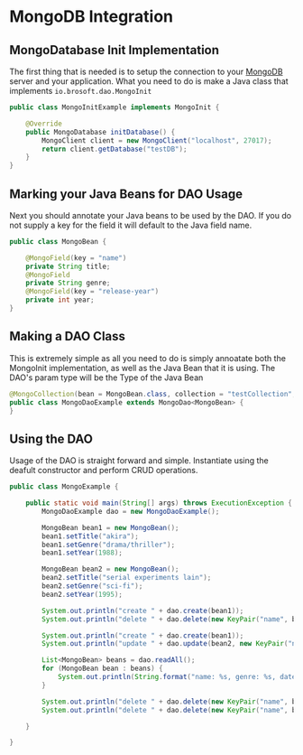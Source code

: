 # MongoDB Integration

## MongoDatabase Init Implementation

The first thing that is needed is to setup the connection to your [MongoDB](https://www.mongodb.com/what-is-mongodb) server and your application. What you need to do is make a Java class that implements `io.brosoft.dao.MongoInit`

```java
public class MongoInitExample implements MongoInit {

    @Override
    public MongoDatabase initDatabase() {
        MongoClient client = new MongoClient("localhost", 27017);
        return client.getDatabase("testDB");
    }
}
```

## Marking your Java Beans for DAO Usage

Next you should annotate your Java beans to be used by the DAO. If you do not supply a key for the field it will default to the Java field name.

```java
public class MongoBean {

    @MongoField(key = "name")
    private String title;
    @MongoField
    private String genre;
    @MongoField(key = "release-year")
    private int year;
}
```

## Making a DAO Class

This is extremely simple as all you need to do is simply annoatate both the MongoInit implementation, as well as the Java Bean that it is using. The DAO's param type will be the Type of the Java Bean

```java
@MongoCollection(bean = MongoBean.class, collection = "testCollection", mongoInitializer = MongoInitExample.class)
public class MongoDaoExample extends MongoDao<MongoBean> {
}
```

## Using the DAO

Usage of the DAO is straight forward and simple. Instantiate using the deafult constructor and perform CRUD operations.

```java
public class MongoExample {

    public static void main(String[] args) throws ExecutionException {
        MongoDaoExample dao = new MongoDaoExample();

        MongoBean bean1 = new MongoBean();
        bean1.setTitle("akira");
        bean1.setGenre("drama/thriller");
        bean1.setYear(1988);

        MongoBean bean2 = new MongoBean();
        bean2.setTitle("serial experiments lain");
        bean2.setGenre("sci-fi");
        bean2.setYear(1995);

        System.out.println("create " + dao.create(bean1));
        System.out.println("delete " + dao.delete(new KeyPair("name", bean1.getTitle())));

        System.out.println("create " + dao.create(bean1));
        System.out.println("update " + dao.update(bean2, new KeyPair("name", bean1.getTitle())));

        List<MongoBean> beans = dao.readAll();
        for (MongoBean bean : beans) {
            System.out.println(String.format("name: %s, genre: %s, date: %s", bean.getTitle(), bean.getGenre(), bean.getYear()));
        }

        System.out.println("delete " + dao.delete(new KeyPair("name", bean1.getTitle())));
        System.out.println("delete " + dao.delete(new KeyPair("name", bean2.getTitle())));

    }

}
```
